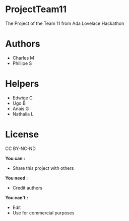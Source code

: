 # ProjectTeam11

The Project of the Team 11 from Ada Lovelace Hackathon

# Authors

- Charles M
- Phillipe S

# Helpers

- Edwige C
- Ugo B
- Anais G
- Nathalia L

# License

CC BY-NC-ND

**You can :**
- Share this project with others

**You need :**
- Credit authors

**You can't :**
- Edit
- Use for commercial purposes
